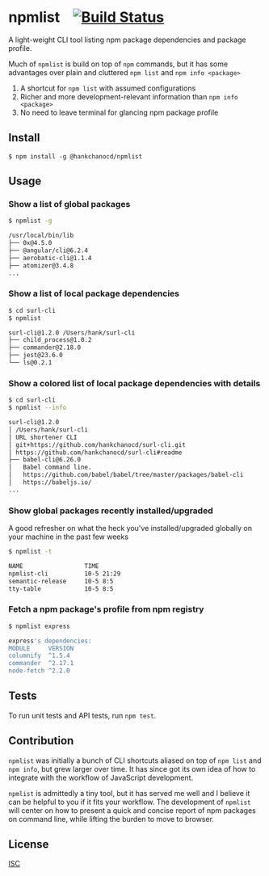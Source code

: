 # npmlist  &nbsp;&nbsp;  [![Build Status](https://travis-ci.org/hankchanocd/npmlist.svg?branch=master)](https://travis-ci.org/hankchanocd/npmlist)
A light-weight CLI tool listing npm package dependencies and package profile.

Much of ```npmlist``` is build on top of ```npm``` commands, but it has some advantages over plain and cluttered ```npm list``` and ```npm info <package>```
1. A shortcut for ```npm list``` with assumed configurations
2. Richer and more development-relevant information than ```npm info <package>```
3. No need to leave terminal for glancing npm package profile

## Install

```
$ npm install -g @hankchanocd/npmlist
```

## Usage

### Show a list of global packages
```bash
$ npmlist -g

/usr/local/bin/lib
├── 0x@4.5.0
├── @angular/cli@6.2.4
├── aerobatic-cli@1.1.4
├── atomizer@3.4.8
...
```

### Show a list of local package dependencies
```bash
$ cd surl-cli
$ npmlist

surl-cli@1.2.0 /Users/hank/surl-cli
├── child_process@1.0.2
├── commander@2.18.0
├── jest@23.6.0
└── ls@0.2.1
```

### Show a colored list of local package dependencies with details
```bash
$ cd surl-cli
$ npmlist --info

surl-cli@1.2.0
│ /Users/hank/surl-cli
│ URL shortener CLI
│ git+https://github.com/hankchanocd/surl-cli.git
│ https://github.com/hankchanocd/surl-cli#readme
├── babel-cli@6.26.0
│   Babel command line.
│   https://github.com/babel/babel/tree/master/packages/babel-cli
│   https://babeljs.io/
...
```

### Show global packages recently installed/upgraded
A good refresher on what the heck you've installed/upgraded globally on your machine in the past few weeks
```bash
$ npmlist -t

NAME                 TIME
npmlist-cli          10-5 21:29
semantic-release     10-5 8:5
tty-table            10-5 8:5
```

### Fetch a npm package's profile from npm registry
```bash
$ npmlist express

express's dependencies:
MODULE     VERSION
columnify  ^1.5.4
commander  ^2.17.1
node-fetch ^2.2.0
```

## Tests
To run unit tests and API tests, run ```npm test```.

## Contribution
```npmlist``` was initially a bunch of CLI shortcuts aliased on top of ```npm list``` and ```npm info```, but grew larger over time. It has since got its own idea of how to integrate with the workflow of JavaScript development.

```npmlist``` is admittedly a tiny tool, but it has served me well and I believe it can be helpful to you if it fits your workflow. The development of ```npmlist``` will center on how to present a quick and concise report of npm packages on command line, while lifting the burden to move to browser.

## License
[ISC](./LICENSE.md)
